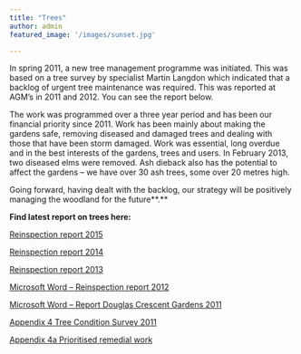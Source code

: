 ```yaml
---
title: "Trees"
author: admin
featured_image: '/images/sunset.jpg'

---
```

In spring 2011, a new tree management programme was initiated. This was based on a tree survey by specialist Martin Langdon which indicated that a backlog of urgent tree maintenance was required. This was reported at AGM&#8217;s in 2011 and 2012. You can see the report below.

The work was programmed over a three year period and has been our financial priority since 2011. Work has been mainly about making the gardens safe, removing diseased and damaged trees and dealing with those that have been storm damaged. Work was essential, long overdue and in the best interests of the gardens, trees and users. In February 2013, two diseased elms were removed. Ash dieback also has the potential to affect the gardens &#8211; we have over 30 ash trees, some over 20 metres high.

Going forward, having dealt with the backlog, our strategy will be positively managing the woodland for the future**.**

**Find latest report on trees here:**

[Reinspection report 2015][1]

[Reinspection report 2014][2]

[Reinspection report 2013][3]

[Microsoft Word &#8211; Reinspection report 2012][4]

[Microsoft Word &#8211; Report Douglas Crescent Gardens 2011][5]

[Appendix 4 Tree Condition Survey 2011][6]

[Appendix 4a Prioritised remedial work][7]

&nbsp;

 [1]: /doc/Reinspection-report-0915.doc
 [2]: /doc/Tree-Reinspection-report-0914.pdf
 [3]: /doc/Reinspection-report-2013.pdf
 [4]: /doc/Microsoft-Word-Reinspection-report-0912.pdf
 [5]: /doc/Microsoft-Word-Report-Douglas-Crescent-Gardens-1011.pdf
 [6]: /doc/Appendix-4TreeConditionSurvey3110111.pdf
 [7]: /doc/Appendix-4a-Prioritised-remedial-work.pdf